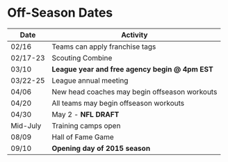 # Off-Season Dates

|Date|Activity|
|--|--|
02/16| Teams can apply franchise tags
02/17-23|Scouting Combine
03/10| **League year and free agency begin @ 4pm EST**
03/22-25 | League annual meeting
04/06 | New head coaches may begin offseason workouts
04/20 | All teams may begin offseason workouts
04/30|May 2 - **NFL DRAFT**
Mid-July | Training camps open
08/09 | Hall of Fame Game
09/10 | **Opening day of 2015 season**

